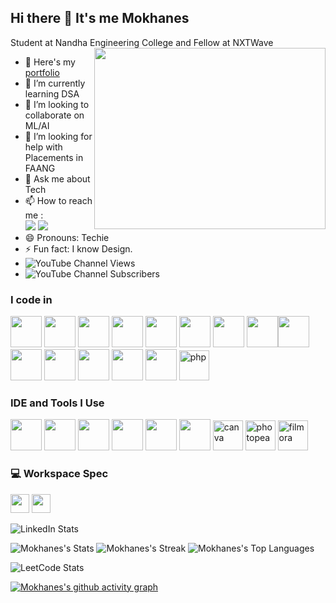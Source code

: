 ## Hi there 👋 It's me Mokhanes

Student at Nandha Engineering College and Fellow at NXTWave
<img align="right" width="370" height="290" src="https://i.pinimg.com/originals/47/f0/34/47f0342cec72b800463bf003eac1257e.gif">
- 🔭 Here's my [portfolio](https://hareesh.web.app/)                                                 
- 🌱 I’m currently learning DSA
- 👯 I’m looking to collaborate on ML/AI
- 🤔 I’m looking for help with Placements in FAANG
- 💬 Ask me about Tech
- 📫 How to reach me :
<br /> [<img src="https://img.shields.io/badge/Twitter-1DA1F2?style=for-the-badge&logo=twitter&logoColor=white" />](https://x.com/Mokhanes_) [<img src="https://img.shields.io/badge/LinkedIn-0077B5?style=for-the-badge&logo=linkedin&logoColor=white" />](https://www.linkedin.com/in/mokhanes/)
- 😄 Pronouns: Techie
- ⚡ Fun fact: I know Design.
- ![YouTube Channel Views](https://img.shields.io/youtube/channel/views/UCQf6rl97FvFQ7xd3KL4ORvw)
- ![YouTube Channel Subscribers](https://img.shields.io/youtube/channel/subscribers/UCQf6rl97FvFQ7xd3KL4ORvw)


### I code in
<img height="50" width="50" src="https://img.icons8.com/color/48/000000/c-programming.png" /> <img height="50" width="50" src="https://img.icons8.com/color/48/000000/c-plus-plus-logo.png" /> <img height="50" width="50" src="https://img.icons8.com/color/48/000000/java-coffee-cup-logo.png" /> <img height="50" width="50" src="https://img.icons8.com/color/48/000000/python.png" /> <img height="50" width="50" src="https://img.icons8.com/color/48/000000/html-5.png" /> <img height="50" width="50" src="https://img.icons8.com/color/48/000000/css3.png" /> <img height="50" width="50" src="https://img.icons8.com/color/48/000000/bootstrap.png" />
<img height="50" width="50" src="https://img.icons8.com/color/48/000000/javascript.png"/><img height="50" width="50" src="https://img.icons8.com/fluent/48/000000/arduino.png"/> <img height="50" width="50" src="https://img.icons8.com/color/48/000000/react-native.png"/> <img height="50" width="50" src="https://img.icons8.com/color/48/000000/google-firebase-console.png"/> <img height="50" width="50" src="https://img.icons8.com/color/48/000000/mysql-logo.png"/> <img height="50" width="50" src="https://img.icons8.com/color/48/000000/mongodb.png"/> <img height="50" width="50" src="https://img.icons8.com/color/48/000000/nodejs.png"/> <img width="48" height="48" src="https://img.icons8.com/color/48/php.png" alt="php"/>

### IDE and Tools I Use
<img height="50" width="50" src="https://img.icons8.com/color/48/000000/visual-studio-code-2019.png"/> <img height="50" width="50" src="https://img.icons8.com/color/48/000000/pycharm.png"/> <img height="50" width="50" src="https://img.icons8.com/color/50/000000/git.png"/> <img height="50" src="https://img.icons8.com/officel/480/null/java-eclipse.png"/> <img height="50" width="50" src="https://img.icons8.com/doodle/48/000000/adobe-photoshop.png"/> <img height="50" width="50" src="https://img.icons8.com/color/48/000000/figma--v1.png"/> <img width="48" height="48" src="https://img.icons8.com/fluency/48/canva.png" alt="canva"/> <img width="48" height="48" src="https://img.icons8.com/color/48/photopea.png" alt="photopea"/> <img width="48" height="48" src="https://img.icons8.com/color/48/filmora.png" alt="filmora"/>


### 💻 Workspace Spec
<img height="30" src="https://img.shields.io/badge/Dell-Latitude_7480-007DB8?style=for-the-badge&logo=dell&logoColor=white"/> 
<img height="30" src="https://img.shields.io/badge/Intel-i7_8th_Gen-0071C5?style=for-the-badge&logo=intel&logoColor=white"/>

![LinkedIn Stats](https://github-readme-stats.vercel.app/api?username=Mokhanes)

![Mokhanes's Stats](https://github-readme-stats.vercel.app/api?username=Mokhanes&theme=chartreuse-dark&show_icons=true&hide_border=true&count_private=true)
![Mokhanes's Streak](https://github-readme-streak-stats.herokuapp.com/?user=Mokhanes&theme=chartreuse-dark&hide_border=true)
![Mokhanes's Top Languages](https://github-readme-stats.vercel.app/api/top-langs/?username=Mokhanes&theme=chartreuse-dark&show_icons=true&hide_border=true&layout=compact)

![LeetCode Stats](https://leetcard.jacoblin.cool/Mokhanes?theme=dark&font=Roboto&ext=activity)

[![Mokhanes's github activity graph](https://github-readme-activity-graph.vercel.app/graph?username=Mokhanes&bg_color=191417&color=ffffff&line=1dff1a&point=fcfcfc&area=true&hide_border=true)](https://github.com/ashutosh00710/github-readme-activity-graph)
